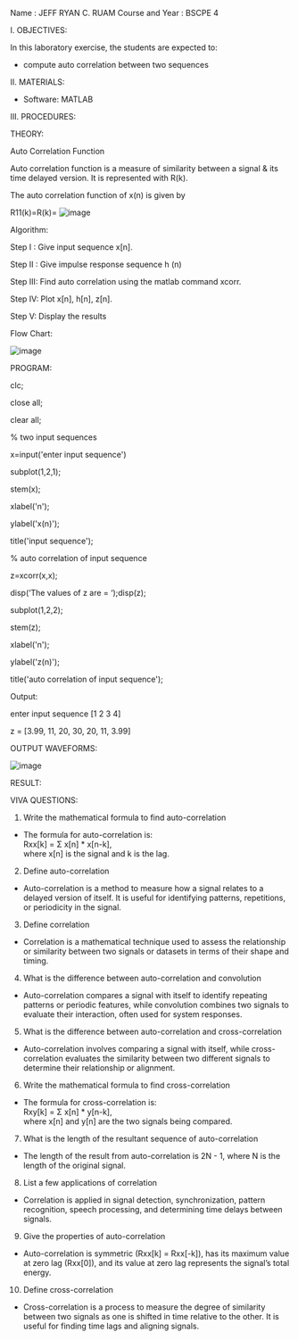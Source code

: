 Name			: JEFF RYAN C. RUAM
Course and Year	: BSCPE 4


I.	OBJECTIVES:


In this laboratory exercise, the students are expected to:

-	compute auto correlation between two sequences

II.	MATERIALS:


-	Software: MATLAB



III.	PROCEDURES:


THEORY: 


Auto Correlation Function 

Auto correlation function is a measure of similarity between a signal & its time delayed version. It is represented with R(k). 

The auto correlation function of x(n) is given by 


R11(k)=R(k)= ![image](https://github.com/user-attachments/assets/32cc254b-0fce-455b-859b-705c666c8e42)




Algorithm: 

Step I : Give input sequence x[n]. 


Step II : Give impulse response sequence h (n) 

Step III: Find auto correlation using the matlab command xcorr. 

Step IV: Plot x[n], h[n], z[n]. 

Step V: Display the results



Flow Chart: 

![image](https://github.com/user-attachments/assets/f41b607c-fbb3-47cf-a362-3a70b4e3a2df)

 

PROGRAM: 

clc; 

close all; 

clear all; 

% two input sequences 

x=input('enter input sequence') 

subplot(1,2,1); 

stem(x); 

xlabel('n'); 

ylabel('x(n)'); 

title('input sequence'); 

% auto correlation of input sequence 

z=xcorr(x,x); 

disp(‘The values of z are = ‘);disp(z); 

subplot(1,2,2); 

stem(z); 

xlabel('n'); 

ylabel('z(n)'); 

title('auto correlation of input sequence'); 



Output: 



enter input sequence [1 2 3 4]

z = [3.99, 11, 20, 30, 20, 11, 3.99]



OUTPUT WAVEFORMS:

![image](https://github.com/user-attachments/assets/162a2808-359f-4843-bc86-c8b46796e9f9)

 
RESULT: 

VIVA QUESTIONS:

1. Write the mathematical formula to find auto-correlation  

- The formula for auto-correlation is:  
  Rxx[k] = Σ x[n] * x[n-k],  
  where x[n] is the signal and k is the lag.  

2. Define auto-correlation  

- Auto-correlation is a method to measure how a signal relates to a delayed version of itself. 
It is useful for identifying patterns, repetitions, or periodicity in the signal.  

3. Define correlation  

- Correlation is a mathematical technique used to assess the relationship or similarity between 
two signals or datasets in terms of their shape and timing.  

4. What is the difference between auto-correlation and convolution  

- Auto-correlation compares a signal with itself to identify repeating patterns or periodic features,
 while convolution combines two signals to evaluate their interaction, often used for system responses.  

5. What is the difference between auto-correlation and cross-correlation  

- Auto-correlation involves comparing a signal with itself, while cross-correlation evaluates the 
similarity between two different signals to determine their relationship or alignment.  

6. Write the mathematical formula to find cross-correlation  

- The formula for cross-correlation is:  
  Rxy[k] = Σ x[n] * y[n-k],  
  where x[n] and y[n] are the two signals being compared.  

7. What is the length of the resultant sequence of auto-correlation  

- The length of the result from auto-correlation is 2N - 1, where N is the length of the original signal.  

8. List a few applications of correlation  

- Correlation is applied in signal detection, synchronization, pattern recognition, speech 
processing, and determining time delays between signals.  

9. Give the properties of auto-correlation  

- Auto-correlation is symmetric (Rxx[k] = Rxx[-k]), has its maximum value at zero lag (Rxx[0]), 
and its value at zero lag represents the signal’s total energy.  

10. Define cross-correlation  

- Cross-correlation is a process to measure the degree of similarity between two signals as one 
is shifted in time relative to the other. It is useful for finding time lags and aligning signals.  
